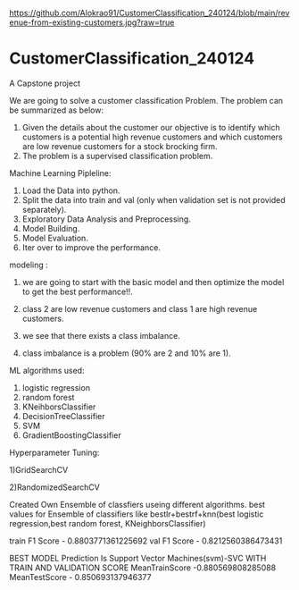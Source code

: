 https://github.com/Alokrao91/CustomerClassification_240124/blob/main/revenue-from-existing-customers.jpg?raw=true


















# CustomerClassification_240124
A Capstone project

We are going to solve a customer classification Problem. The problem can be summarized as below:
1) Given the details about the customer our objective is to identify which customers is a potential high revenue customers and which customers are low revenue customers for a stock brocking firm.
2) The problem is a supervised classification problem.

Machine Learning Pipleline:

1) Load the Data into python.
2) Split the data into train and val (only when validation set is not provided separately).
3) Exploratory Data Analysis and Preprocessing.
4) Model Building.
5) Model Evaluation.
6) Iter over to improve the performance.



modeling : 
1) we are going to start with the basic model and then optimize the model to get the best performance!!.
   
2) class 2 are low revenue customers and class 1 are high revenue customers.
 
3) we see that there exists a class imbalance.
 
4) class imbalance is a problem (90% are 2 and 10% are 1).


ML algorithms used:
1) logistic regression
2) random forest
3) KNeihborsClassifier
4) DecisionTreeClassifier
5) SVM
6) GradientBoostingClassifier


Hyperparameter Tuning:

1)GridSearchCV

2)RandomizedSearchCV


Created Own Ensemble of classfiers useing different algorithms.
best values for Ensemble of classifiers like bestlr+bestrf+knn(best logistic regression,best random forest, KNeighborsClassifier)

 train F1 Score - 0.8803771361225692
 val F1 Score - 0.8212560386473431
 
BEST MODEL Prediction Is Support Vector Machines(svm)-SVC WITH TRAIN AND VALIDATION SCORE
MeanTrainScore -0.880569808285088
MeanTestScore - 0.850693137946377
